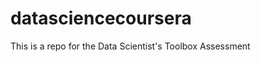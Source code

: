 datasciencecoursera
===================

This is a repo for the Data Scientist's Toolbox Assessment
